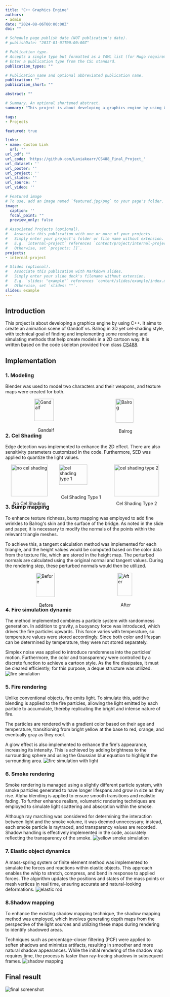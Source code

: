 ```yaml
---
title: "C++ Graphics Engine"
authors:
- admin
date: "2024-08-06T00:00:00Z"
doi: ""

# Schedule page publish date (NOT publication's date).
# publishDate: "2017-01-01T00:00:00Z"

# Publication type.
# Accepts a single type but formatted as a YAML list (for Hugo requirements).
# Enter a publication type from the CSL standard.
publication_types: ""

# Publication name and optional abbreviated publication name.
publication: ""
publication_short: ""

abstract: ""

# Summary. An optional shortened abstract.
summary: "This project is about developing a graphics engine by using C++. It aims to create an animation scene of Gandolf vs. Balrog in 3D yet cel-shading style, with technical goal of finding and implementing some rendering and simulating methods that help create models in a 2D cartoon way. It is written based on the code skeleton provided from class CS488."

tags:
- Projects

featured: true

links:
- name: Custom Link
  url: ""
url_pdf: ""
url_code: 'https://github.com/Laniakearr/CS488_Final_Project_'
url_dataset: ''
url_poster: ''
url_project: ''
url_slides: ''
url_source: ''
url_video: ''

# Featured image
# To use, add an image named `featured.jpg/png` to your page's folder. 
image:
  caption: ''
  focal_point: ""
  preview_only: false

# Associated Projects (optional).
#   Associate this publication with one or more of your projects.
#   Simply enter your project's folder or file name without extension.
#   E.g. `internal-project` references `content/project/internal-project/index.md`.
#   Otherwise, set `projects: []`.
projects:
- internal-project

# Slides (optional).
#   Associate this publication with Markdown slides.
#   Simply enter your slide deck's filename without extension.
#   E.g. `slides: "example"` references `content/slides/example/index.md`.
#   Otherwise, set `slides: ""`.
slides: example
---
```

## Introduction
This project is about developing a graphics engine by using C++. It aims to create an animation scene of Gandolf vs. Balrog in 3D yet cel-shading style, with technical goal of finding and implementing some rendering and simulating methods that help create models in a 2D cartoon way. It is written based on the code skeleton provided from class [CS488](https://student.cs.uwaterloo.ca/~cs488/Spring2024/).

## Implementation

### 1. Modeling
Blender was used to model two characters and their weapons, and texture maps were created for both.
<div style="display: flex; justify-content: space-around;">
  <div>
    <img src="Gandalf.png" alt="Gandalf" title="Gandalf" style="width: 92%;">
    <p align="center">Gandalf</p>
  </div>
  <div>
    <img src="Balrog.png" alt="Balrog" title="Balrog" style="width: 95%;">
    <p align="center">Balrog</p>
  </div>
</div>

### 2. Cel Shading
Edge detection was implemented to enhance the 2D effect. There are also sensitivity parameters customized in the code. Furthermore, SED was applied to quantize the light values.
<div style="display: flex; justify-content: space-around;">
  <div>
    <img src="celShading0.png" alt="no cel shading" title="no cel shading" style="width: 100%;">
    <p align="center">No Cel Shading</p>
  </div>
  <div>
    <img src="celShading2.png" alt="cel shading type 1" title="cel shading type 1" style="width: 80%;">
    <p align="center">Cel Shading Type 1</p>
  </div>
  <div>
    <img src="celShading1.png" alt="cel shading type 2" title="cel shading type 2" style="width: 100%;">
    <p align="center">Cel Shading Type 2</p>
  </div>
</div>

### 3. Bump mapping
To enhance texture richness, bump mapping was employed to add fine wrinkles to Balrog's skin and the surface of the bridge. As noted in the slide and paper, it is necessary to modify the normals of the points within the relevant triangle meshes. 

To achieve this, a tangent calculation method was implemented for each triangle, and the height values would be computed based on the color data from the texture file, which are stored in the height map. The perturbed normals are calculated using the original normal and tangent values. During the rendering step, these perturbed normals would then be utilized.
<div style="display: flex; justify-content: space-around;">
  <div>
    <img src="bump_before.png" alt="Before" title="Before" style="width: 96%;">
    <p align="center">Before</p>
  </div>
  <div>
    <img src="bump_after.png" alt="After" title="After" style="width: 94%;">
    <p align="center">After</p>
  </div>
</div>

### 4. Fire simulation dynamic
The method implemented combines a particle system with randomness generation. In addition to gravity, a buoyancy force was introduced, which drives the fire particles upwards. This force varies with temperature, so temperature values were stored accordingly. Since both color and lifespan can be determined by temperature, they were not stored separately. 

Simplex noise was applied to introduce randomness into the particles' motion. Furthermore, the color and transparency were controlled by a discrete function to achieve a cartoon style. As the fire dissipates, it must be cleared efficiently; for this purpose, a deque structure was utilized.
![](fire.gif "fire simulation")

### 5. Fire rendering
Unlike conventional objects, fire emits light. To simulate this, additive blending is applied to the fire particles, allowing the light emitted by each particle to accumulate, thereby replicating the bright and intense nature of fire. 

The particles are rendered with a gradient color based on their age and temperature, transitioning from bright yellow at the base to red, orange, and eventually gray as they cool. 

A glow effect is also implemented to enhance the fire's appearance, increasing its intensity. This is achieved by adding brightness to the surrounding sphere and using the Gaussian blur equation to highlight the surrounding area.
![](fire_light.gif "fire simulation with light")

### 6. Smoke rendering
Smoke rendering is managed using a slightly different particle system, with smoke particles generated to have longer lifespans and grow in size as they rise. Alpha blending is applied to ensure smooth transitions and realistic fading. To further enhance realism, volumetric rendering techniques are employed to simulate light scattering and absorption within the smoke. 

Although ray marching was considered for determining the interaction between light and the smoke volume, it was deemed unnecessary; instead, each smoke particle is raytraced, and transparency values are recorded. Shadow handling is effectively implemented in the code, accurately reflecting the transparency of the smoke.
![](smoke.gif "yellow smoke simulation")

### 7. Elastic object dynamics
A mass-spring system or finite element method was implemented to simulate the forces and reactions within elastic objects. This approach enables the whip to stretch, compress, and bend in response to applied forces. The algorithm updates the positions and states of the mass points or mesh vertices in real time, ensuring accurate and natural-looking deformations.
![](elastic.gif "elastic rod")

### 8.Shadow mapping
To enhance the existing shadow mapping technique, the shadow mapping method was employed, which involves generating depth maps from the perspective of the light sources and utilizing these maps during rendering to identify shadowed areas.

Techniques such as percentage-closer filtering (PCF) were applied to soften shadows and minimize artifacts, resulting in smoother and more natural shadow appearances. While the initial rendering of the shadow map requires time, the process is faster than ray-tracing shadows in subsequent frames.
![](shadowMapping.png "shadow mapping")

## Final result
![](screenshot.png "final screenshot")
